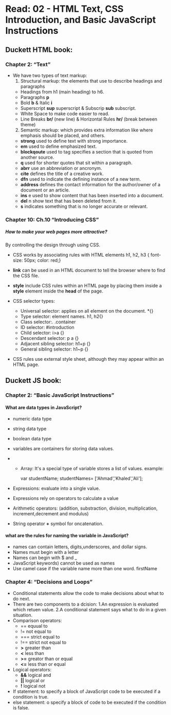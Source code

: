 # Read: 02 - HTML Text, CSS Introduction, and Basic JavaScript Instructions

## Duckett HTML book:

### Chapter 2: “Text” 

- We have two types of text markup:
  1. Structural markup: the elements that use to describe headings and paragraphs
    - Headings from h1 (main heading) to h6.
    - Paragraphs **p**
    - Bold **b** & Italic **i**
    - Superscript **sup** superscript & Subscrip **sub** subscript.
    - White Space to make code easier to read.
    - Line Breaks **br/** (new line) & Horizontal Rules **hr/** (break between theme)
  2. Semantic markup: which provides extra information like where emphasis should be placed, and others.
    - **strong** used to define text with strong importance.
    - **em** used to define emphasized text.
    - **blockqoute** used to tag specifies a section that is quoted from another source.
    - **q** used for shorter quotes that sit within a paragraph.
    - **abrr** use an abbreviation or ancronym.
    - **cite** defines the title of a creative work.
    - **dfn** used to indicate the defining instance of a new term.
    - **address** defines the contact information for the author/owner of a document or an article.
    - **ins** e used to show content that has been inserted into a document.
    - **del** n show text that has been deleted from it.
    - **s** indicates something that is no longer accurate or relevant.


### Chapter 10: Ch.10 “Introducing CSS”

##### How to make your web pages more attractive?
By controlling the design through using CSS.
- CSS works by associating rules with HTML elements
    h1, h2, h3 {
      font-size: 50px;
      color: red;}

- **link** can be used in an HTML document to tell the browser where to find the CSS file.
- **style** include CSS rules within an HTML page by placing them inside a **style** element inside the **head** of the page.
- CSS selector types:
  * Universal selector: applies on all element on the document. *{}
  * Type selector: element names. h1, h2{}
  * Class selector:. .container
  * ID selector: #introduction
  * Child selector: i>a {}
  * Descendant selector: p a {}
  * Adjacent sibling selector: h1+p {}
  * General sibling selector: h1~p {}
-  CSS rules use external style sheet, although they may appear within an HTML page.


## Duckett JS book:

### Chapter 2: “Basic JavaScript Instructions”

#### What are data types in JavaScript?
  - numeric data type
  - string data type
  - boolean data type

- variables are containers for storing data values.
- - Array: It's a special type of variable stores a list of values. 
  example: 

      var studentName; 
      studentNames= ['Ahmad','Khaled','Ali']; 
- Expressions: evaluate into a single value.
- Expressions rely on operators to calculate a value
- Arithmetic operators: (addition, substraction, division, multiplication, increment,decrement and modulus)
- String operator **+** symbol for oncatenation.

#### what are the rules for naming the variable in JavaScript?
- names can contain letters, digits,underscores, and dollar signs.
- Names must begin with a letter
- Names can begin with $ and _ 
- JavaScript keywords) cannot be used as names
- Use camel case if the variable name more than one word. firstName 

### Chapter 4: “Decisions and Loops”

- Conditional statements allow the code to make decisions about what to do next. 
- There are two components to a dcision:
  1.An expression is evaluated which retuen value.
  2.A conditional statement says what to do in a given situation.
- Comparison operators: 
  * == equual to
  * != not equal to
  * === strict equal to
  * !== strict not equal to
  * **>** greater than
  * **<** less than
  * **>=** greator than or equal
  * **<=** less than or equal
- Logical operators:
  * **&&** logical and
  * **||** logical or
  * __!__ logical not  
- If statement: to specify a block of JavaScript code to be executed if a condition is true.
- else statement: o specify a block of code to be executed if the condition is false. 